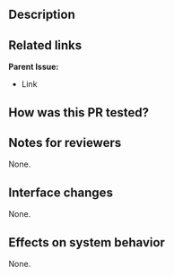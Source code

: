 ## Description

## Related links

**Parent Issue:**

- Link

<!-- ⬇️🟢
**Private Links:**

- [CompanyName internal link]()
⬆️🟢 -->

## How was this PR tested?

## Notes for reviewers

None.

## Interface changes

None.

<!-- ⬇️🔴

### Topic changes

#### Additions and removals

| Change type   | Topic Type      | Topic Name    | Message Type        | Description       |
|:--------------|:----------------|:--------------|:--------------------|:------------------|
| Added/Removed | Pub/Sub/Srv/Cli | `/topic_name` | `std_msgs/String`   | Topic description |

#### Modifications

| Version | Topic Type      | Topic Name        | Message Type        | Description       |
|:--------|:----------------|:------------------|:--------------------|:------------------|
| Old     | Pub/Sub/Srv/Cli | `/old_topic_name` | `sensor_msgs/Image` | Topic description |
| New     | Pub/Sub/Srv/Cli | `/new_topic_name` | `sensor_msgs/Image` | Topic description |

### ROS Parameter Changes

#### Additions and removals

| Change type   | Parameter Name | Type     | Default Value | Description       |
|:--------------|:---------------|:---------|:--------------|:------------------|
| Added/Removed | `param_name`   | `double` | `1.0`         | Param description |

#### Modifications

| Version | Parameter Name   | Type     | Default Value | Description       |
|:--------|:-----------------|:---------|:--------------|:------------------|
| Old     | `old_param_name` | `double` | `1.0`         | Param description |
| New     | `new_param_name` | `double` | `1.0`         | Param description |

🔴⬆️ -->

## Effects on system behavior

None.
